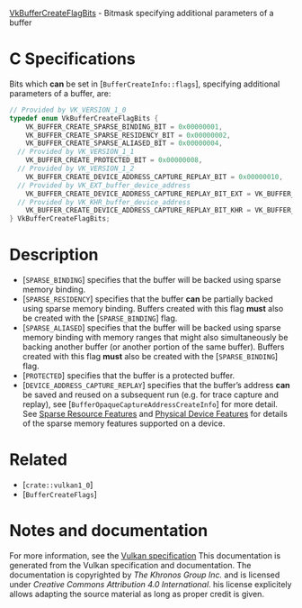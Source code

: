 [VkBufferCreateFlagBits](https://www.khronos.org/registry/vulkan/specs/1.3-extensions/man/html/VkBufferCreateFlagBits.html) - Bitmask specifying additional parameters of a buffer

# C Specifications
Bits which  **can**  be set in [`BufferCreateInfo::flags`], specifying
additional parameters of a buffer, are:
```c
// Provided by VK_VERSION_1_0
typedef enum VkBufferCreateFlagBits {
    VK_BUFFER_CREATE_SPARSE_BINDING_BIT = 0x00000001,
    VK_BUFFER_CREATE_SPARSE_RESIDENCY_BIT = 0x00000002,
    VK_BUFFER_CREATE_SPARSE_ALIASED_BIT = 0x00000004,
  // Provided by VK_VERSION_1_1
    VK_BUFFER_CREATE_PROTECTED_BIT = 0x00000008,
  // Provided by VK_VERSION_1_2
    VK_BUFFER_CREATE_DEVICE_ADDRESS_CAPTURE_REPLAY_BIT = 0x00000010,
  // Provided by VK_EXT_buffer_device_address
    VK_BUFFER_CREATE_DEVICE_ADDRESS_CAPTURE_REPLAY_BIT_EXT = VK_BUFFER_CREATE_DEVICE_ADDRESS_CAPTURE_REPLAY_BIT,
  // Provided by VK_KHR_buffer_device_address
    VK_BUFFER_CREATE_DEVICE_ADDRESS_CAPTURE_REPLAY_BIT_KHR = VK_BUFFER_CREATE_DEVICE_ADDRESS_CAPTURE_REPLAY_BIT,
} VkBufferCreateFlagBits;
```

# Description
- [`SPARSE_BINDING`] specifies that the buffer will be backed using sparse memory binding.
- [`SPARSE_RESIDENCY`] specifies that the buffer  **can**  be partially backed using sparse memory binding. Buffers created with this flag  **must**  also be created with the [`SPARSE_BINDING`] flag.
- [`SPARSE_ALIASED`] specifies that the buffer will be backed using sparse memory binding with memory ranges that might also simultaneously be backing another buffer (or another portion of the same buffer). Buffers created with this flag  **must**  also be created with the [`SPARSE_BINDING`] flag.
- [`PROTECTED`] specifies that the buffer is a protected buffer.
- [`DEVICE_ADDRESS_CAPTURE_REPLAY`] specifies that the buffer’s address  **can**  be saved and reused on a subsequent run (e.g. for trace capture and replay), see [`BufferOpaqueCaptureAddressCreateInfo`] for more detail.
See [Sparse Resource Features](https://www.khronos.org/registry/vulkan/specs/1.3-extensions/html/vkspec.html#sparsememory-sparseresourcefeatures) and
[Physical Device Features](https://www.khronos.org/registry/vulkan/specs/1.3-extensions/html/vkspec.html#features) for details of the sparse memory
features supported on a device.

# Related
- [`crate::vulkan1_0`]
- [`BufferCreateFlags`]

# Notes and documentation
For more information, see the [Vulkan specification](https://www.khronos.org/registry/vulkan/specs/1.3-extensions/html/vkspec.html)
This documentation is generated from the Vulkan specification and documentation.
The documentation is copyrighted by *The Khronos Group Inc.* and is licensed under *Creative Commons Attribution 4.0 International*.
his license explicitely allows adapting the source material as long as proper credit is given.
        